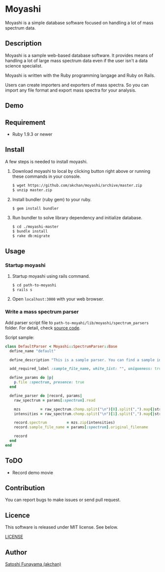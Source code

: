 Moyashi
========================================

Moyashi is a simple database software focused on handling a lot of mass spectrum data.

## Description

Moyashi is a sample web-based database software. It provides means of handling a lot of large mass spectrum data even if the user isn't a data science specialist.

Moyashi is written with the Ruby programming langage and Ruby on Rails.

Users can create importers and exporters of mass spectra. So you can import any file format and export mass spectra for your analysis.

## Demo

## Requirement

- Ruby 1.9.3 or newer

## Install

A few steps is needed to install moyashi.

1. Download moyashi to local by clicking button right above or running these commands in your console.

	``` sh
	$ wget https://github.com/akchan/moyashi/archive/master.zip
	$ unzip master.zip
	```

2. Install bundler (ruby gem) to your ruby.

	```sh
	$ gem install bundler
	```

3. Run bundler to solve library dependency and initialize database.

	```sh
	$ cd ./moyashi-master
	$ bundle install
	$ rake db:migrate
	```

## Usage

### Startup moyashi

1. Startup moyashi using rails command.

	```sh
	$ cd path-to-moyashi
	$ rails s
	```

2. Open `localhost:3000` with your web browser.

### Write a mass spectrum parser

Add parser script file to `path-to-moyahi/lib/moyashi/spectrum_parsers` folder. For detail, check [source code](https://github.com/akchan/moyashi/blob/master/lib/moyashi/spectrum_parsers/default.rb).

Script sample:

```ruby
class DefaultParser < Moyashi::SpectrumParser::Base
  define_name "default"

  define_description "This is a sample parser. You can find a sample input file in path-to-moyashi/samples foulder."

  add_required_label :sample_file_name, white_list: "", uniqueness: true

  define_params do |p|
    p.file :spectrum, presence: true
  end

  define_parser do |record, params|
    raw_spectrum = params[:spectrum].read

    mzs         = raw_spectrum.chomp.split("\n")[0].split(",").map{|str| str.to_f }
    intensities = raw_spectrum.chomp.split("\n")[1].split(",").map{|str| str.to_i }

    record.spectrum         = mzs.zip(intensities)
    record.sample_file_name = params[:spectrum].original_filename

    record
  end
end
```

## ToDO

- Record demo movie

## Contribution

You can report bugs to make issues or send pull request.

## Licence

This software is released under MIT license. See below.

[LICENSE](https://github.com/akchan/moyashi/blob/master/LICENSE)

## Author

[Satoshi Funayama (akchan)](https://github.com/akchan)